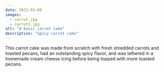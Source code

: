 ```yaml
---
date: 2021-03-08
images:
  - carrot.jpg
  - carrot2.jpg
alt: "A basic carrot cake"
description: "Spicy carrot cake"
---
```


This carrot cake was made from scratch with fresh shredded carrots and toasted pecans, had an outstanding spicy flavor, and was lathered in a homemade cream cheese icing before being topped with more toasted pecans.

